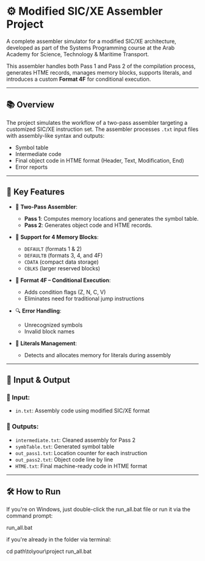 # ⚙️ Modified SIC/XE Assembler Project

A complete assembler simulator for a modified SIC/XE architecture, developed as part of the Systems Programming course at the Arab Academy for Science, Technology & Maritime Transport.

This assembler handles both Pass 1 and Pass 2 of the compilation process, generates HTME records, manages memory blocks, supports literals, and introduces a custom **Format 4F** for conditional execution.

---

## 📚 Overview

The project simulates the workflow of a two-pass assembler targeting a customized SIC/XE instruction set. The assembler processes `.txt` input files with assembly-like syntax and outputs:

- Symbol table
- Intermediate code
- Final object code in HTME format (Header, Text, Modification, End)
- Error reports

---

## 🧠 Key Features

- 🔁 **Two-Pass Assembler**:
  - **Pass 1**: Computes memory locations and generates the symbol table.
  - **Pass 2**: Generates object code and HTME records.

- 🧩 **Support for 4 Memory Blocks**:
  - `DEFAULT` (formats 1 & 2)
  - `DEFAULTB` (formats 3, 4, and 4F)
  - `CDATA` (compact data storage)
  - `CBLKS` (larger reserved blocks)

- 🧮 **Format 4F – Conditional Execution**:
  - Adds condition flags (Z, N, C, V)
  - Eliminates need for traditional jump instructions

- 🔍 **Error Handling**:
  - Unrecognized symbols
  - Invalid block names

- 🧾 **Literals Management**:
  - Detects and allocates memory for literals during assembly

---

## 📄 Input & Output

### 🔽 Input:
- `in.txt`: Assembly code using modified SIC/XE format

### 🔼 Outputs:
- `intermediate.txt`: Cleaned assembly for Pass 2
- `symbTable.txt`: Generated symbol table
- `out_pass1.txt`: Location counter for each instruction
- `out_pass2.txt`: Object code line by line
- `HTME.txt`: Final machine-ready code in HTME format

---

## 🛠️ How to Run

If you're on Windows, just double-click the run_all.bat file or run it via the command prompt:

run_all.bat

if you're already in the folder via terminal:

cd path\to\your\project
run_all.bat
